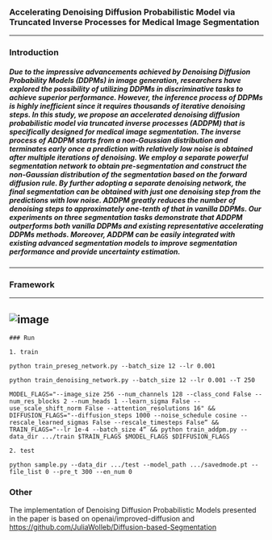 ### Accelerating Denoising Diffusion Probabilistic Model via Truncated Inverse Processes for Medical Image Segmentation
------
### Introduction 

##### Due to the impressive advancements achieved by Denoising Diffusion Probability Models (DDPMs) in image generation, researchers have explored the possibility of utilizing DDPMs in discriminative tasks to achieve superior performance. However, the inference process of DDPMs is highly inefficient since it requires thousands of iterative denoising steps. In this study, we propose an accelerated denoising diffusion probabilistic model via truncated inverse processes (ADDPM) that is specifically designed for medical image segmentation. The inverse process of ADDPM starts from a non-Gaussian distribution and terminates early once a prediction with relatively low noise is obtained after multiple iterations of denoising. We employ a separate powerful segmentation network to obtain pre-segmentation and construct the non-Gaussian distribution of the segmentation based on the forward diffusion rule. By further adopting a separate denoising network, the final segmentation can be obtained with just one denoising step from the predictions with low noise. ADDPM greatly reduces the number of denoising steps to approximately one-tenth of that in vanilla DDPMs. Our experiments on three segmentation tasks demonstrate that ADDPM outperforms both vanilla DDPMs and existing representative accelerating DDPMs methods. Moreover, ADDPM can be easily integrated with existing advanced segmentation models to improve segmentation performance and provide uncertainty estimation.
------
### Framework
------
![image](https://github.com/Guoxt/ADDPM/assets/46101051/f8479690-0771-49c5-b26b-d5efd27a6ccd)
------
```
### Run 

1. train

python train_preseg_network.py --batch_size 12 --lr 0.001

python train_denoising_network.py --batch_size 12 --lr 0.001 --T 250

MODEL_FLAGS="--image_size 256 --num_channels 128 --class_cond False --num_res_blocks 2 --num_heads 1 --learn_sigma False --use_scale_shift_norm False --attention_resolutions 16" && DIFFUSION_FLAGS="--diffusion_steps 1000 --noise_schedule cosine --rescale_learned_sigmas False --rescale_timesteps False“ && TRAIN_FLAGS="--lr 1e-4 --batch_size 4“ && python train_addpm.py --data_dir .../train $TRAIN_FLAGS $MODEL_FLAGS $DIFFUSION_FLAGS

2. test

python sample.py --data_dir .../test --model_path .../savedmode.pt --file_list 0 --pre_t 300 --en_num 0 
```
### Other
The implementation of Denoising Diffusion Probabilistic Models presented in the paper is based on openai/improved-diffusion and https://github.com/JuliaWolleb/Diffusion-based-Segmentation

